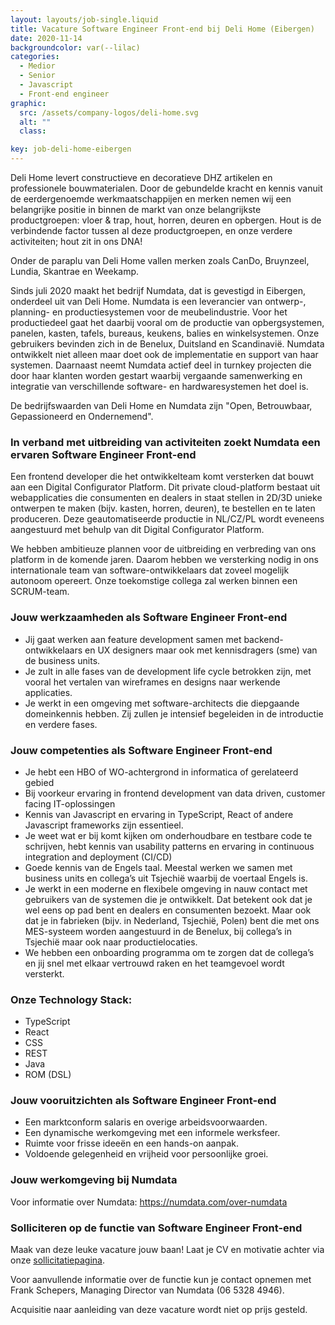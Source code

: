 ```yaml
---
layout: layouts/job-single.liquid
title: Vacature Software Engineer Front-end bij Deli Home (Eibergen)
date: 2020-11-14
backgroundcolor: var(--lilac)
categories:
  - Medior
  - Senior
  - Javascript
  - Front-end engineer
graphic:
  src: /assets/company-logos/deli-home.svg
  alt: ""
  class:

key: job-deli-home-eibergen
---
```


Deli Home levert constructieve en decoratieve DHZ artikelen en professionele bouwmaterialen. Door de gebundelde kracht en kennis vanuit de eerdergenoemde werkmaatschappijen en merken nemen wij een belangrijke positie in binnen de markt van onze belangrijkste productgroepen: vloer & trap, hout, horren, deuren en opbergen. Hout is de verbindende factor tussen al deze productgroepen, en onze verdere activiteiten; hout zit in ons DNA!

Onder de paraplu van Deli Home vallen merken zoals CanDo, Bruynzeel, Lundia, Skantrae en Weekamp.

Sinds juli 2020 maakt het bedrijf Numdata, dat is gevestigd in Eibergen, onderdeel uit van Deli Home. Numdata is een leverancier van ontwerp-, planning- en productiesystemen voor de meubelindustrie. Voor het productiedeel gaat het daarbij vooral om de productie van opbergsystemen, panelen, kasten, tafels, bureaus, keukens, balies en winkelsystemen. Onze gebruikers bevinden zich in de Benelux, Duitsland en Scandinavië. Numdata ontwikkelt niet alleen maar doet ook de implementatie en support van haar systemen. Daarnaast neemt Numdata actief deel in turnkey projecten die door haar klanten worden gestart waarbij vergaande samenwerking en integratie van verschillende software- en hardwaresystemen het doel is.

De bedrijfswaarden van Deli Home en Numdata zijn "Open, Betrouwbaar, Gepassioneerd en Ondernemend".

### In verband met uitbreiding van activiteiten zoekt Numdata een ervaren Software Engineer Front-end

Een frontend developer die het ontwikkelteam komt versterken dat bouwt aan een Digital Configurator Platform. Dit private cloud-platform bestaat uit webapplicaties die consumenten en dealers in staat stellen in 2D/3D unieke ontwerpen te maken (bijv. kasten, horren, deuren), te bestellen en te laten produceren. Deze geautomatiseerde productie in NL/CZ/PL wordt eveneens aangestuurd met behulp van dit Digital Configurator Platform.

We hebben ambitieuze plannen voor de uitbreiding en verbreding van ons platform in de komende jaren. Daarom hebben we versterking nodig in ons internationale team van software-ontwikkelaars dat zoveel mogelijk autonoom opereert. Onze toekomstige collega zal werken binnen een SCRUM-team.

### Jouw werkzaamheden als Software Engineer Front-end

- Jij gaat werken aan feature development samen met backend-ontwikkelaars en UX designers maar ook met kennisdragers (sme) van de business units.
- Je zult in alle fases van de development life cycle betrokken zijn, met vooral het vertalen van wireframes en designs naar werkende applicaties.
- Je werkt in een omgeving met software-architects die diepgaande domeinkennis hebben. Zij zullen je intensief begeleiden in de introductie en verdere fases.

### Jouw competenties als Software Engineer Front-end

- Je hebt een HBO of WO-achtergrond in informatica of gerelateerd gebied
- Bij voorkeur ervaring in frontend development van data driven, customer facing IT-oplossingen
- Kennis van Javascript en ervaring in TypeScript, React of andere Javascript frameworks zijn essentieel.
- Je weet wat er bij komt kijken om onderhoudbare en testbare code te schrijven, hebt kennis van usability patterns en ervaring in continuous integration and deployment (CI/CD)
- Goede kennis van de Engels taal. Meestal werken we samen met business units en collega’s uit Tsjechië waarbij de voertaal Engels is.
- Je werkt in een moderne en flexibele omgeving in nauw contact met gebruikers van de systemen die je ontwikkelt. Dat betekent ook dat je wel eens op pad bent en dealers en consumenten bezoekt. Maar ook dat je in fabrieken (bijv. in Nederland, Tsjechië, Polen) bent die met ons MES-systeem worden aangestuurd in de Benelux, bij collega’s in Tsjechië maar ook naar productielocaties.
- We hebben een onboarding programma om te zorgen dat de collega’s en jij snel met elkaar vertrouwd raken en het teamgevoel wordt versterkt.

### Onze Technology Stack:

- TypeScript
- React
- CSS
- REST
- Java
- ROM (DSL)

### Jouw vooruitzichten als Software Engineer Front-end

- Een marktconform salaris en overige arbeidsvoorwaarden.
- Een dynamische werkomgeving met een informele werksfeer.
- Ruimte voor frisse ideeën en een hands-on aanpak.
- Voldoende gelegenheid en vrijheid voor persoonlijke groei.

### Jouw werkomgeving bij Numdata

Voor informatie over Numdata: https://numdata.com/over-numdata

### Solliciteren op de functie van Software Engineer Front-end

Maak van deze leuke vacature jouw baan! Laat je CV en motivatie achter via onze [sollicitatiepagina](https://deli-home.inhroffice.com/nl/job/169374/apply?utm_source=fronteers&utm_medium=referral&utm_term=1406&utm_content=169374&utm_campaign=software-engineer-front-end).

Voor aanvullende informatie over de functie kun je contact opnemen met Frank Schepers, Managing Director van Numdata (06 5328 4946).

Acquisitie naar aanleiding van deze vacature wordt niet op prijs gesteld.
